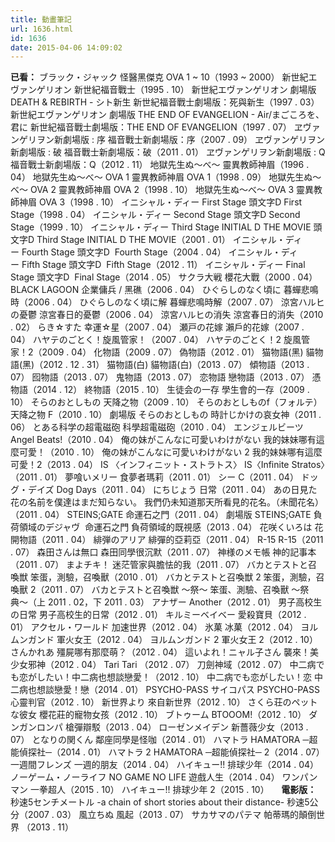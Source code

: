 ```yaml
---
title: 動畫筆記
url: 1636.html
id: 1636
date: 2015-04-06 14:09:02
---
```


**已看：** ブラック・ジャック 怪醫黑傑克 OVA 1 ~ 10（1993 ~ 2000） 新世紀エヴァンゲリオン 新世紀福音戰士（1995 . 10） 新世紀エヴァンゲリオン 劇場版 DEATH & REBIRTH - シト新生 新世紀福音戰士劇場版：死與新生（1997 . 03） 新世紀エヴァンゲリオン 劇場版 THE END OF EVANGELION - Air/まごころを、君に 新世紀福音戰士劇場版：THE END OF EVANGELION（1997 . 07） ヱヴァンゲリヲン新劇場版 : 序 福音戰士新劇場版：序（2007 . 09） ヱヴァンゲリヲン新劇場版 : 破 福音戰士新劇場版：破（2011 . 01） ヱヴァンゲリヲン新劇場版 : Q 福音戰士新劇場版：Q（2012 . 11） 地獄先生ぬ～べ～ 靈異教師神眉（1996 . 04） 地獄先生ぬ～べ～ OVA 1 靈異教師神眉 OVA 1（1998 . 09） 地獄先生ぬ～べ～ OVA 2 靈異教師神眉 OVA 2（1998 . 10） 地獄先生ぬ～べ～ OVA 3 靈異教師神眉 OVA 3（1998 . 10） イニシャル・ディー First Stage 頭文字D First Stage（1998 . 04） イニシャル・ディー Second Stage 頭文字D Second Stage（1999 . 10） イニシャル・ディー Third Stage INITIAL D THE MOVIE 頭文字D Third Stage INITIAL D THE MOVIE（2001 . 01） イニシャル・ディー Fourth Stage 頭文字D  Fourth Stage（2004 . 04） イニシャル・ディー Fifth Stage 頭文字D  Fifth Stage（2012 . 11） イニシャル・ディー Final Stage 頭文字D  Final Stage（2014 . 05） サクラ大戦 櫻花大戰（2000 . 04） BLACK LAGOON 企業傭兵 / 黑礁（2006 . 04） ひぐらしのなく頃に 暮蟬悲鳴時（2006 . 04） ひぐらしのなく頃に解 暮蟬悲鳴時解（2007 . 07） 涼宮ハルヒの憂鬱 涼宮春日的憂鬱（2006 . 04） 涼宮ハルヒの消失 涼宮春日的消失（2010 . 02） らき☆すた 幸運☆星（2007 . 04） 瀬戸の花嫁 瀨戶的花嫁（2007 . 04） ハヤテのごとく！旋風管家！（2007 . 04） ハヤテのごとく！2 旋風管家！2（2009 . 04） 化物語（2009 . 07） 偽物語（2012 . 01） 猫物語(黑) 貓物語(黑)（2012 . 12 . 31） 猫物語(白) 貓物語(白)（2013 . 07） 傾物語（2013 . 07） 囮物語（2013 . 07） 鬼物語（2013 . 07） 恋物語 戀物語（2013 . 07） 憑物語（2014 . 12） 終物語（2015 . 10） 生徒会の一存 學生會的一存（2009 . 10） そらのおとしもの 天降之物（2009 . 10） そらのおとしものf（フォルテ） 天降之物 F（2010 . 10） 劇場版 そらのおとしもの 時計じかけの哀女神（2011 . 06） とある科学の超電磁砲 科學超電磁砲（2010 . 04） エンジェルビーツ Angel Beats!（2010 . 04） 俺の妹がこんなに可愛いわけがない 我的妹妹哪有這麼可愛！（2010 . 10） 俺の妹がこんなに可愛いわけがない 2 我的妹妹哪有這麼可愛！2（2013 . 04） IS 〈インフィニット・ストラトス〉 IS〈Infinite Stratos〉（2011 . 01） 夢喰いメリー 食夢者瑪莉（2011 . 01） シー C（2011 . 04） ドッグ・デイズ Dog Days（2011 . 04） にちじょう 日常（2011 . 04） あの日見た花の名前を僕達はまだ知らない。 我們仍未知道那天所看見的花名。（未聞花名）（2011 . 04） STEINS;GATE 命運石之門（2011 . 04） 劇場版 STEINS;GATE 負荷領域のデジャヴ  命運石之門 負荷領域的既視感（2013 . 04） 花咲くいろは 花開物語（2011 . 04） 緋弾のアリア 緋彈的亞莉亞（2011 . 04） R-15 R-15（2011 . 07） 森田さんは無口 森田同學很沉默（2011 . 07） 神様のメモ帳 神的記事本（2011 . 07） まよチキ！ 迷茫管家與膽怯的我（2011 . 07） バカとテストと召喚獣 笨蛋，測驗，召喚獸（2010 . 01） バカとテストと召喚獣 2 笨蛋，測驗，召喚獸 2（2011 . 07） バカとテストと召喚獣 〜祭〜 笨蛋、測驗、召喚獸 〜祭典〜（上 2011 . 02，下 2011 . 03） アナザー Another（2012 . 01） 男子高校生の日常 男子高校生的日常（2012 . 01） キルミーベイベー 愛殺寶貝（2012 . 01） アクセル・ワールド 加速世界（2012 . 04） 氷菓 冰菓（2012 . 04） ヨルムンガンド 軍火女王（2012 . 04） ヨルムンガンド 2 軍火女王 2（2012 . 10） さんかれあ 殭屍哪有那麼萌？（2012 . 04） 這いよれ！ニャル子さん 襲來！美少女邪神（2012 . 04） Tari Tari （2012 . 07） 刀劍神域（2012 . 07） 中二病でも恋がしたい！中二病也想談戀愛！（2012 . 10） 中二病でも恋がしたい！恋 中二病也想談戀愛！戀（2014 . 01） PSYCHO-PASS サイコパス PSYCHO-PASS 心靈判官（2012 . 10） 新世界より 來自新世界（2012 . 10） さくら荘のペットな彼女 櫻花莊的寵物女孩（2012 . 10） ブトゥーム BTOOOM!（2012 . 10） ダンガンロンパ 槍彈辯駁（2013 . 04） ローゼンメイデン 新薔薇少女（2013 . 07） となりの関くん 鄰座同學是怪咖（2014 . 01） ハマトラ HAMATORA ─超能偵探社─（2014 . 01） ハマトラ 2 HAMATORA ─超能偵探社─ 2（2014 . 07） 一週間フレンズ 一週的朋友（2014 . 04） ハイキュー!! 排球少年（2014 . 04） ノーゲーム・ノーライフ NO GAME NO LIFE 遊戲人生（2014 . 04） ワンパンマン 一拳超人（2015 . 10） ハイキュー!! 排球少年 2（2015 . 10）     **電影版：** 秒速5センチメートル -a chain of short stories about their distance- 秒速5公分（2007 . 03） 風立ちぬ 風起（2013 . 07） サカサマのパテマ 帕蒂瑪的顛倒世界 （2013 . 11）